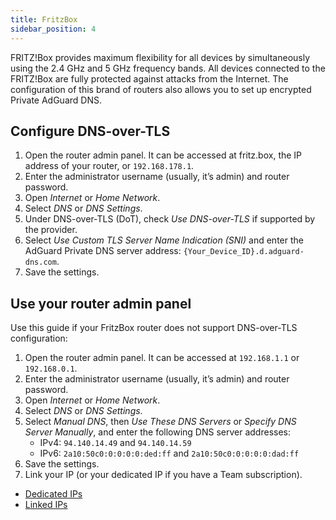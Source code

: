 ```yaml
---
title: FritzBox
sidebar_position: 4
---
```


FRITZ!Box provides maximum flexibility for all devices by simultaneously using the 2.4 GHz and 5 GHz frequency bands. All devices connected to the FRITZ!Box are fully protected against attacks from the Internet. The configuration of this brand of routers also allows you to set up encrypted Private AdGuard DNS.

## Configure DNS-over-TLS

1. Open the router admin panel. It can be accessed at fritz.box, the IP address of your router, or `192.168.178.1`.
1. Enter the administrator username (usually, it’s admin) and router password.
1. Open *Internet* or *Home Network*.
1. Select *DNS* or *DNS Settings*.
1. Under DNS-over-TLS (DoT), check *Use DNS-over-TLS* if supported by the provider.
1. Select *Use Custom TLS Server Name Indication (SNI)* and enter the AdGuard Private DNS server address:  `{Your_Device_ID}.d.adguard-dns.com`.
1. Save the settings.

## Use your router admin panel

Use this guide if your FritzBox router does not support DNS-over-TLS configuration:

1. Open the router admin panel. It can be accessed at `192.168.1.1` or `192.168.0.1`.
1. Enter the administrator username (usually, it’s admin) and router password.
1. Open *Internet* or *Home Network*.
1. Select *DNS* or *DNS Settings*.
1. Select *Manual DNS*, then *Use These DNS Servers* or *Specify DNS Server Manually*, and enter the following DNS server addresses:
    - IPv4: `94.140.14.49` and `94.140.14.59`
    - IPv6: `2a10:50c0:0:0:0:0:ded:ff` and `2a10:50c0:0:0:0:0:dad:ff`
1. Save the settings.
1. Link your IP (or your dedicated IP if you have a Team subscription).

- [Dedicated IPs](/private-dns/connect-devices/other-options/dedicated-ip.md)
- [Linked IPs](/private-dns/connect-devices/other-options/linked-ip.md)
